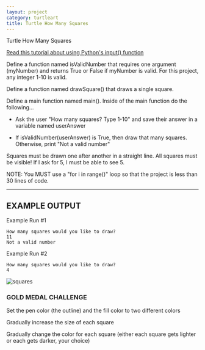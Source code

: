 ```yaml
---
layout: project
category: turtleart
title: Turtle How Many Squares
---
```

Turtle How Many Squares


[Read this tutorial about using Python's input() function](https://www.w3schools.com/python/ref_func_input.asp)

Define a function named isValidNumber that requires one argument (myNumber) and returns True or False if myNumber is valid. For this project, any integer 1-10 is valid.

Define a function named drawSquare() that draws a single square.

Define a main function named main(). Inside of the main function do the following...

  - Ask the user "How many squares? Type 1-10" and save their answer in a variable named userAnswer

  - If isValidNumber(userAnswer) is True, then draw that many squares. Otherwise, print "Not a valid number"

Squares must be drawn one after another in a straight line. All squares must be visible! If I ask for 5, I must be able to see 5.

NOTE: You MUST use a "for i in range()" loop so that the project is less than 30 lines of code.

---

## EXAMPLE OUTPUT

Example Run #1
```
How many squares would you like to draw?
11
Not a valid number
```

Example Run #2
```
How many squares would you like to draw?
4
```
![squares](https://bradleycodeu.github.io/apcsp/turtleart/TurtleBounceOffWalls/squares.jpeg)


### GOLD MEDAL CHALLENGE

Set the pen color (the outline) and the fill color to two different colors

Gradually increase the size of each square

Gradually change the color for each square (either each square gets lighter or each gets darker, your choice)